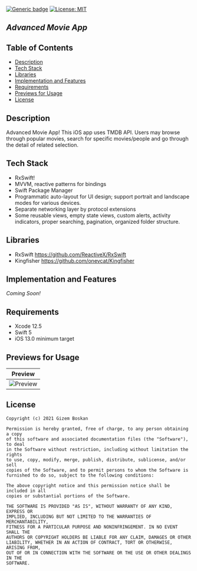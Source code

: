  [![Generic badge](https://img.shields.io/badge/Language-Swift-red.svg)](https://developer.apple.com/swift/) [![License: MIT](https://img.shields.io/badge/License-MIT-yellow.svg)](https://opensource.org/licenses/MIT)
 
## *Advanced Movie App*


## Table of Contents
- <a href="#description">Description</a>
- <a href="#tech-stack">Tech Stack</a>
- <a href="#libraries">Libraries</a>
- <a href="#implementation-and-features">Implementation and Features</a>
- <a href="#requirements">Requirements</a>
- <a href="#previews-for-usage">Previews for Usage</a>
- <a href="#license">License</a>

## Description

Advanced Movie App! This iOS app uses TMDB API. Users may browse through popular movies, search for specific movies/people and go through the detail of related selection.

## Tech Stack

* RxSwift!
* MVVM, reactive patterns for bindings 
* Swift Package Manager 
* Programmatic auto-layout for UI design; support portrait and landscape modes for various devices.
* Separate networking layer by protocol extensions
* Some reusable views, empty state views, custom alerts, activity indicators, proper searching, pagination, organized folder structure.


## Libraries

* RxSwift https://github.com/ReactiveX/RxSwift
* Kingfisher https://github.com/onevcat/Kingfisher

## Implementation and Features
*Coming Soon!*


## Requirements

* Xcode 12.5
* Swift 5
* iOS 13.0 minimum target


## Previews for Usage 
| Preview |  
| --- | 
| ![Preview](gifs/preview.gif) | 


## License
```
Copyright (c) 2021 Gizem Boskan

Permission is hereby granted, free of charge, to any person obtaining a copy
of this software and associated documentation files (the "Software"), to deal
in the Software without restriction, including without limitation the rights
to use, copy, modify, merge, publish, distribute, sublicense, and/or sell
copies of the Software, and to permit persons to whom the Software is
furnished to do so, subject to the following conditions:

The above copyright notice and this permission notice shall be included in all
copies or substantial portions of the Software.

THE SOFTWARE IS PROVIDED "AS IS", WITHOUT WARRANTY OF ANY KIND, EXPRESS OR
IMPLIED, INCLUDING BUT NOT LIMITED TO THE WARRANTIES OF MERCHANTABILITY,
FITNESS FOR A PARTICULAR PURPOSE AND NONINFRINGEMENT. IN NO EVENT SHALL THE
AUTHORS OR COPYRIGHT HOLDERS BE LIABLE FOR ANY CLAIM, DAMAGES OR OTHER
LIABILITY, WHETHER IN AN ACTION OF CONTRACT, TORT OR OTHERWISE, ARISING FROM,
OUT OF OR IN CONNECTION WITH THE SOFTWARE OR THE USE OR OTHER DEALINGS IN THE
SOFTWARE.
```
